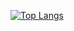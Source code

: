 [![Top Langs](https://github-readme-stats.vercel.app/api/top-langs/?username=YukiTennis0905
)](https://github.com/anuraghazra/github-readme-stats)
